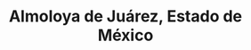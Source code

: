 ---
title: Almoloya de Juárez, Estado de México
url: /almoloya-de-juarez-estado-de-mexico/
latitude: 19.37
longitude: -99.761
---